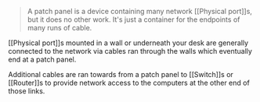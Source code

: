 
>A patch panel is a device containing many network [[Physical port]]s, but it does no other work.
>It's just a container for the endpoints of many runs of cable.

[[Physical port]]s mounted in a wall or underneath your desk are generally connected to the network via cables ran through the walls which eventually end at a patch panel.

Additional cables are ran towards from a patch panel to [[Switch]]s or [[Router]]s to provide network access to the computers at the other end of those links.